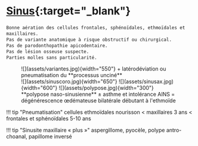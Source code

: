 # [Sinus](https://www.pinkybone.com/anatomie-sinus/){:target="_blank"}

```
Bonne aération des cellules frontales, sphénoïdales, ethmoïdales et maxillaires.
Pas de variante anatomique à risque obstructif ou chirurgical.
Pas de parodonthopathie apicodentaire.
Pas de lésion osseuse suspecte.
Parties molles sans particularité.
```

<figure markdown="span">
    ![](assets/variantes.jpg){width="550"}
    + latérodéviation ou pneumatisation du **processus unciné**  
    </br>
    ![](assets/sinuscoro.jpg){width="650"}  
    ![](assets/sinusax.jpg){width="600"}  
    ![](assets/polypose.jpg){width="300"}
    **polypose naso-sinusienne** ± asthme et intolérance AINS  
    = dégénérescence œdémateuse bilatérale débutant à l'ethmoïde
</figure>

!!! tip "Pneumatisation"
    cellules ethmoïdales nourisson < maxillaires 3 ans < frontales et sphénoïdales 5-10 ans

!!! tip "Sinusite maxillaire « plus »"
    aspergillome, pyocèle, polype antro-choanal, papillome inversé